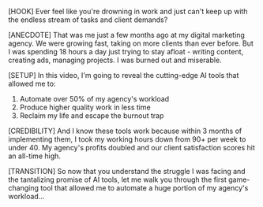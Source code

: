 [HOOK] Ever feel like you're drowning in work and just can't keep up with the endless stream of tasks and client demands?

[ANECDOTE] That was me just a few months ago at my digital marketing agency. We were growing fast, taking on more clients than ever before. But I was spending 18 hours a day just trying to stay afloat - writing content, creating ads, managing projects. I was burned out and miserable.  

[SETUP] In this video, I'm going to reveal the cutting-edge AI tools that allowed me to:
1) Automate over 50% of my agency's workload
2) Produce higher quality work in less time  
3) Reclaim my life and escape the burnout trap

[CREDIBILITY] And I know these tools work because within 3 months of implementing them, I took my working hours down from 90+ per week to under 40. My agency's profits doubled and our client satisfaction scores hit an all-time high.

[TRANSITION] So now that you understand the struggle I was facing and the tantalizing promise of AI tools, let me walk you through the first game-changing tool that allowed me to automate a huge portion of my agency's workload...
```